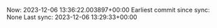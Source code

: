 Now: 2023-12-06 13:36:22.003897+00:00 Earliest commit since sync: None Last sync: 2023-12-06 13:29:33+00:00
